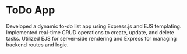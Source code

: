 # ToDo App
Developed a dynamic to-do list app using Express.js and EJS templating. Implemented real-time CRUD operations to create, update, and delete tasks. Utilized EJS for server-side rendering and Express for managing backend routes and logic.
